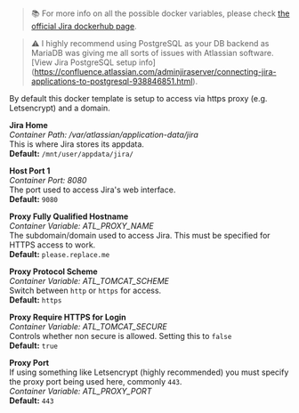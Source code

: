 > 📚 For more info on all the possible docker variables, please check [the official Jira dockerhub page](https://hub.docker.com/r/atlassian/jira-software).

> ⚠️ I highly recommend using PostgreSQL as your DB backend as MariaDB was giving me all sorts of issues with Atlassian software. \[View Jira PostgreSQL setup info](https://confluence.atlassian.com/adminjiraserver/connecting-jira-applications-to-postgresql-938846851.html).

By default this docker template is setup to access via https proxy (e.g. Letsencrypt) and a domain.

**Jira Home**  
*Container Path: /var/atlassian/application-data/jira*  
This is where Jira stores its appdata.  
**Default:** `/mnt/user/appdata/jira/`  

**Host Port 1**  
*Container Port: 8080*  
The port used to access Jira's web interface.  
**Default:** `9080`  

**Proxy Fully Qualified Hostname**  
*Container Variable: ATL_PROXY_NAME*  
The subdomain/domain used to access Jira. This must be specified for HTTPS access to work.  
**Default:** `please.replace.me`  

**Proxy Protocol Scheme**  
*Container Variable: ATL_TOMCAT_SCHEME*  
Switch between `http` or `https` for access.  
**Default:** `https`  

**Proxy Require HTTPS for Login**  
*Container Variable: ATL_TOMCAT_SECURE*  
Controls whether non secure is allowed. Setting this to `false`  
**Default:** `true`  

**Proxy Port**  
If using something like Letsencrypt (highly recommended) you must specify the proxy port being used here, commonly `443`.  
*Container Variable: ATL_PROXY_PORT*  
**Default:** `443`  
